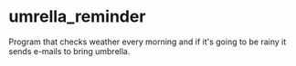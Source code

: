 # umrella_reminder
Program that checks weather every morning and if it's going to be rainy it sends  e-mails to bring umbrella.
